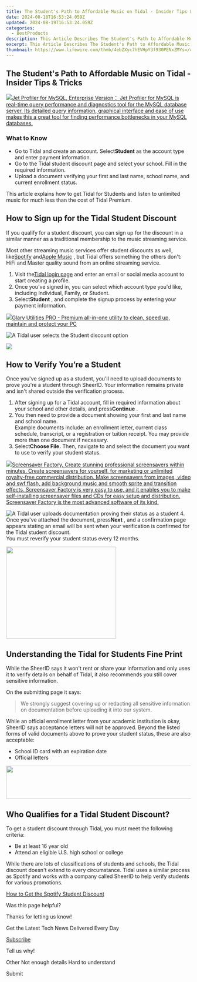 ```yaml
---
title: The Student's Path to Affordable Music on Tidal - Insider Tips & Tricks
date: 2024-08-18T16:53:24.059Z
updated: 2024-08-19T16:53:24.059Z
categories:
  - BestProducts
description: This Article Describes The Student's Path to Affordable Music on Tidal - Insider Tips & Tricks
excerpt: This Article Describes The Student's Path to Affordable Music on Tidal - Insider Tips & Tricks
thumbnail: https://www.lifewire.com/thmb/4ebZXyc7hEVHpY3f930PENxZMYs=/400x300/filters:no_upscale():max_bytes(150000):strip_icc():format(webp)/GettyImages-1193068721-fb65b4e3a85a4c8f87a7c5b23d84a15e.jpg
---
```


## The Student's Path to Affordable Music on Tidal - Insider Tips & Tricks
<!-- affiliate ads begin -->
<a href="https://secure.2checkout.com/order/checkout.php?PRODS=4576829&QTY=1&AFFILIATE=108875&CART=1"><img src="https://secure.avangate.com/images/merchant/9e740b84bb48a64dde25061566299467/products/copy_1_jp_box_big.png" border="0">Jet Profiler for MySQL, Enterprise Version： Jet Profiler for MySQL is real-time query performance and diagnostics tool for the MySQL database server. Its detailed query information, graphical interface and ease of use makes this a great tool for finding performance bottlenecks in your MySQL databases. </a>
<!-- affiliate ads end -->
### What to Know

* Go to Tidal and create an account. Select**Student** as the account type and enter payment information.
* Go to the Tidal student discount page and select your school. Fill in the required information.
* Upload a document verifying your first and last name, school name, and current enrollment status.

 This article explains how to get Tidal for Students and listen to unlimited music for much less than the cost of Tidal Premium.  

## How to Sign up for the Tidal Student Discount

 If you qualify for a student discount, you can sign up for the discount in a similar manner as a traditional membership to the music streaming service.

 Most other streaming music services offer student discounts as well, like[Spotify](https://www.lifewire.com/what-is-spotify-4685829) and[Apple Music](https://www.lifewire.com/everything-to-know-apple-music-1999485) , but Tidal offers something the others don't: HiFi and Master quality sound from an online streaming service.

1. Visit the[Tidal login page](https://listen.tidal.com/login) and enter an email or social media account to start creating a profile.
2. Once you've signed in, you can select which account type you'd like, including Individual, Family, or Student.
3. Select**Student** , and complete the signup process by entering your payment information.  
<!-- affiliate ads begin -->
<a href="https://order.glarysoft.com/order/checkout.php?PRODS=4535075&QTY=1&AFFILIATE=108875&CART=1"><img src="https://secure.avangate.com/images/merchant/6734fa703f6633ab896eecbdfad8953a/products/GU-500_672.png" border="0">Glary Utilities PRO -  Premium all-in-one utility to clean, speed up, maintain and protect your PC</a>
<!-- affiliate ads end -->
![A Tidal user selects the Student discount option](https://www.lifewire.com/thmb/PhTnJ0dyEQHv4DfZ0z4AtUdgThQ=/1500x0/filters:no_upscale():max_bytes(150000):strip_icc():format(webp)/TidalExample2-735322765b994026bf5528ea5cbd1ff8.jpg)

<!-- affiliate ads begin -->
<a href="https://estore.winxdvd.com/order/checkout.php?PRODS=4612444&QTY=1&AFFILIATE=108875&CART=1"><img src="https://www.winxdvd.com/affiliate/new-banner/pt-728x90.jpg" border="0"></a>
<!-- affiliate ads end -->
## How to Verify You’re a Student

 Once you've signed up as a student, you'll need to upload documents to prove you're a student through SheerID. Your information remains private and isn't shared outside the verification process.

1. After signing up for a Tidal account, fill in required information about your school and other details, and press**Continue** .
2. You then need to provide a document showing your first and last name and school name.  
 Example documents include: an enrollment letter, current class schedule, transcript, or a registration or tuition receipt. You may provide more than one document if necessary.
3. Select**Choose File.** Then, navigate to and select the document you want to use to verify your student status.  
<!-- affiliate ads begin -->
<a href="https://secure.2checkout.com/order/checkout.php?PRODS=194977&QTY=1&AFFILIATE=108875&CART=1"><img src="https://www.blumentals.net/scrfactory/images/screensaver-software.png" border="0">Screensaver Factory, Create stunning professional screensavers within minutes. Create screensavers for yourself, for marketing or unlimited royalty-free commercial distribution. Make screensavers from images, video and swf flash, add background music and smooth sprite and transition effects. Screensaver Factory is very easy to use, and it enables you to make self-installing screensaver files and CDs for easy setup and distribution. Screensaver Factory is the most advanced software of its kind.</a>
<!-- affiliate ads end -->
![A Tidal user uploads documentation proving their status as a student](https://www.lifewire.com/thmb/XShjDCvMlHl4s0SA5rHzQzOkG3w=/1500x0/filters:no_upscale():max_bytes(150000):strip_icc():format(webp)/TidalExample3-f3a7928bb2bd4bd2a43aa6c58f151bb7.jpg)
4. Once you've attached the document, press**Next** , and a confirmation page appears stating an email will be sent when your verification is confirmed for the Tidal student discount.  
You must reverify your student status every 12 months.

<!-- affiliate ads begin -->
<a href="https://boody-eco-wear.pxf.io/c/5597632/1567905/13846" target="_top" id="1567905"><img src="//a.impactradius-go.com/display-ad/13846-1567905" border="0" alt="" width="300" height="250"/></a><img height="0" width="0" src="https://imp.pxf.io/i/5597632/1567905/13846" style="position:absolute;visibility:hidden;" border="0" />
<!-- affiliate ads end -->
## Understanding the Tidal for Students Fine Print

 While the SheerID says it won't rent or share your information and only uses it to verify details on behalf of Tidal, it also recommends you still cover sensitive information.

 On the submitting page it says:

> We strongly suggest covering up or redacting all sensitive information on documentation before uploading it into our system.

 While an official enrollment letter from your academic institution is okay, SheerID says acceptance letters will not be approved. Beyond the listed forms of valid documents above to prove your student status, these are also acceptable:

* School ID card with an expiration date
* Official letters

<!-- affiliate ads begin -->
<a href="https://arkmc.pxf.io/c/5597632/427477/5172" target="_top" id="427477"><img src="//a.impactradius-go.com/display-ad/5172-427477" border="0" alt="" width="728" height="90"/></a><img height="0" width="0" src="https://arkmc.pxf.io/i/5597632/427477/5172" style="position:absolute;visibility:hidden;" border="0" />
<!-- affiliate ads end -->
## Who Qualifies for a Tidal Student Discount?

 To get a student discount through Tidal, you must meet the following criteria:

* Be at least 16 year old
* Attend an eligible U.S. high school or college

 While there are lots of classifications of students and schools, the Tidal discount doesn't extend to every circumstance. Tidal uses a similar process as Spotify and works with a company called SheerID to help verify students for various promotions.

[How to Get the Spotify Student Discount](https://www.lifewire.com/spotify-student-discount-4684465)

Was this page helpful?

Thanks for letting us know!

 Get the Latest Tech News Delivered Every Day

[Subscribe](https://www.lifewire.com/#)

Tell us why!

 Other  Not enough details  Hard to understand

 Submit

<ins class="adsbygoogle"
     style="display:block"
     data-ad-format="autorelaxed"
     data-ad-client="ca-pub-7571918770474297"
     data-ad-slot="1223367746"></ins>



<ins class="adsbygoogle"
     style="display:block"
     data-ad-client="ca-pub-7571918770474297"
     data-ad-slot="8358498916"
     data-ad-format="auto"
     data-full-width-responsive="true"></ins>


